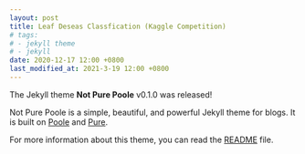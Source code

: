 ```yaml
---
layout: post
title: Leaf Deseas Classfication (Kaggle Competition)
# tags:
# - jekyll theme
# - jekyll
date: 2020-12-17 12:00 +0800
last_modified_at: 2021-3-19 12:00 +0800
---
```

The Jekyll theme **Not Pure Poole** v0.1.0 was released!

Not Pure Poole is a simple, beautiful, and powerful Jekyll theme for blogs. It is built on [Poole](https://github.com/poole/poole) and [Pure](https://purecss.io/).

For more information about this theme, you can read the [README](https://github.com/vszhub/not-pure-poole/blob/master/README.md) file.
